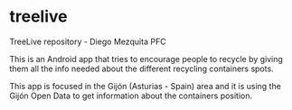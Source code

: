 # treelive
TreeLive repository - Diego Mezquita PFC

This is an Android app that tries to encourage people to recycle by giving them all the info needed about the different recycling containers spots.

This app is focused in the Gijón (Asturias - Spain) area and it is using the Gijón Open Data to get information about the containers position.
